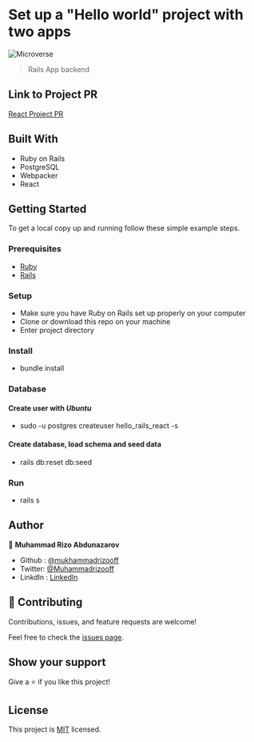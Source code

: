 # Set up a "Hello world" project with two apps

![Microverse](https://img.shields.io/badge/Microverse-blueviolet)

> Rails App backend

## Link to Project PR

[React Project PR](https://github.com/mukhammadrizooff/Hello-rails-react/pull/1)

## Built With

- Ruby on Rails
- PostgreSQL
- Webpacker
- React

## Getting Started

To get a local copy up and running follow these simple example steps.

### Prerequisites

- [Ruby](https://www.ruby-lang.org/en/)
- [Rails](https://gorails.com/)

### Setup

- Make sure you have Ruby on Rails set up properly on your computer
- Clone or download this repo on your machine
- Enter project directory

### Install

- bundle install

### Database

#### Create user with *Ubuntu*
- sudo -u postgres createuser hello_rails_react -s
#### Create database, load schema and seed data
- rails db:reset db:seed

### Run

- rails s

## Author

👤 **Muhammad Rizo Abdunazarov**

- Github : [@mukhammadrizooff](https://github.com/mukhammadrizooff)
- Twitter: [@Muhammadrizooff](https://twitter.com/Muhammadrizooff)
- LinkdIn : [LinkedIn](https://www.linkedin.com/in/mukhammadrizooff/)

## 🤝 Contributing

Contributions, issues, and feature requests are welcome!

Feel free to check the [issues page](https://github.com/mukhammadrizooff/Hello-rails-react/issues).

## Show your support

Give a ⭐️ if you like this project!

## License

This project is [MIT](./LICENSE.md) licensed.
